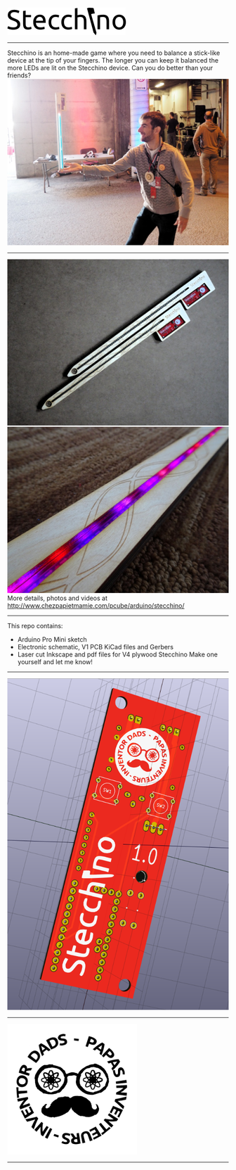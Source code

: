 ![Project logo](Logo_Stecchino.png)
***
Stecchino is an home-made game where you need to balance a stick-like device at the tip of your fingers. The longer you can keep it balanced the more LEDs are lit on the Stecchino device. Can you do better than your friends?
![Demo photo](Demo_Stecchino.JPG)
***
![Stecchino](2_Stecchini.JPG)
![Details](Detail_Stecchino.JPG)
More details, photos and videos at http://www.chezpapietmamie.com/pcube/arduino/stecchino/
***
This repo contains:
- Arduino Pro Mini sketch
- Electronic schematic, V1 PCB KiCad files and Gerbers
- Laser cut Inkscape and pdf files for V4 plywood Stecchino
Make one yourself and let me know!
***
![PCB logo](Projet_Stecchino.png)
***
![Inventor Dads logo](Logo_Papas_Inventeurs_25mm.png)
***
